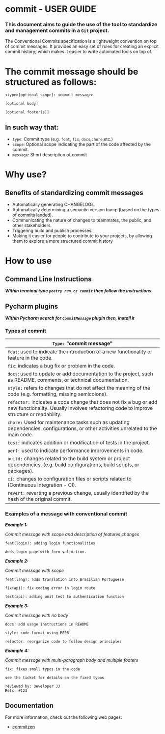# commit - USER GUIDE

### This document aims to guide the use of the tool to standardize and management commits in a `Git` project.

The Conventional Commits specification is a lightweight convention on top of commit messages. It provides an easy set of
rules for creating an explicit commit history; which makes it easier to write automated tools on top of.


# The commit message should be structured as follows:

```textmate
<type>[optional scope]: <commit message>

[optional body]

[optional footer(s)]
```

## In such way that:

* `type`: Commit type (e.g. `feat`, `fix`, `docs`,`chore`,etc.)
* `scope`: Optional scope indicating the part of the code affected by the commit.
* `message`: Short description of commit


# Why use?

## Benefits of standardizing commit messages

* Automatically generating CHANGELOGs.
* Automatically determining a semantic version bump (based on the types of commits landed).
* Communicating the nature of changes to teammates, the public, and other stakeholders.
* Triggering build and publish processes.
* Making it easier for people to contribute to your projects, by allowing them to explore a more structured commit history


# How to use

## Command Line Instructions

**_Within terminal type `poetry run cz commit` then follow the instructions_**

## Pycharm plugins

**_Within Pycharm search for `CommitMessage` plugin then, install it_**

### Types of commit



| `Type:` "commit message"                                                                                                                                     |
|--------------------------------------------------------------------------------------------------------------------------------------------------------------|
| `feat`: used to indicate the introduction of a new functionality or feature in the code.                                                                     |
| `fix`: indicates a bug fix or problem in the code.                                                                                                           |
| `docs`: used to update or add documentation to the project, such as README, comments, or technical documentation.                                            |
| `style:` refers to changes that do not affect the meaning of the code (e.g. formatting, missing semicolons).                                                 |
| `refactor:` indicates a code change that does not fix a bug or add new functionality. Usually involves refactoring code to improve structure or readability. |
| `chore:` Used for maintenance tasks such as updating dependencies, configurations, or other activities unrelated  to the main code.                          |
| `test:` indicates addition or modification of tests in the project.                                                                                          |
| `perf:` used to indicate performance improvements in code.                                                                                                   |
| `build:` changes related to the build system or project dependencies. (e.g. build configurations, build scripts, or packages).                               |
| `ci:` changes to configuration files or scripts related to (Continuous Integration - CI).                                                                    |
| `revert:` reverting a previous change, usually identified by the hash of the original commit.                                                                |

### Examples of a message with conventional commit

**_Example 1:_** 

_Commit message with scope and description of features changes_
```textmate
feat(login): adding login functionalities

Adds login page with form validation.
```

**_Example 2:_** 

_Commit message with scope_
```textmate
feat(lang): adds translation into Brazilian Portuguese

fix(api): fix coding error in login route

test(api): adding unit test to authentication function 
```

_**Example 3:**_ 

_Commit message with no body_ 
```textmate
docs: add usage instructions in README

style: code format using PEP8

refactor: reorganize code to follow design principles 
```

_**Example 4:**_ 

_Commit message with multi-paragraph body and multiple footers_
```textmate
fix: fixes small typos in the code

see the ticket for details on the fixed typos

reviewed by: Developer JJ
Refs: #123
```

## Documentation

For more information, check out the following web pages: 
* [commitzen](https://commitizen-tools.github.io/commitizen/)
